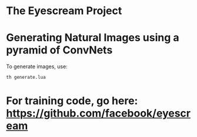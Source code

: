The Eyescream Project
=====================

# Generating Natural Images using a pyramid of ConvNets

To generate images, use:

```bash
th generate.lua
```

# For training code, go here: https://github.com/facebook/eyescream
